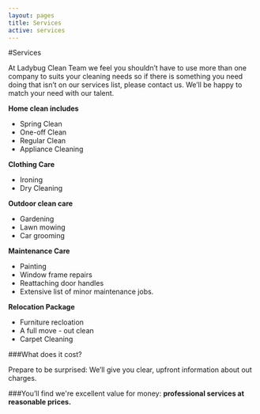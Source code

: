 ```yaml
---
layout: pages
title: Services
active: services
---
```


#Services

At Ladybug Clean Team we feel you shouldn’t have to use more than one company to suits your cleaning needs so if there is something you need doing that isn’t on our services list, please contact us. We’ll be happy to match your need with our talent.

**Home clean includes**

* Spring Clean
* One-off Clean
* Regular Clean
* Appliance Cleaning

**Clothing Care**

* Ironing
* Dry Cleaning

**Outdoor clean care**

* Gardening
* Lawn mowing
* Car grooming

**Maintenance Care**

* Painting 
* Window frame repairs
* Reattaching door handles
* Extensive list of minor maintenance jobs.

**Relocation Package**

* Furniture recloation
* A full move - out clean
* Carpet Cleaning

###What does it cost?

Prepare to be surprised: We’ll give you clear, upfront information about out charges.

###You’ll find we're excellent value for money: **professional services at reasonable prices.**